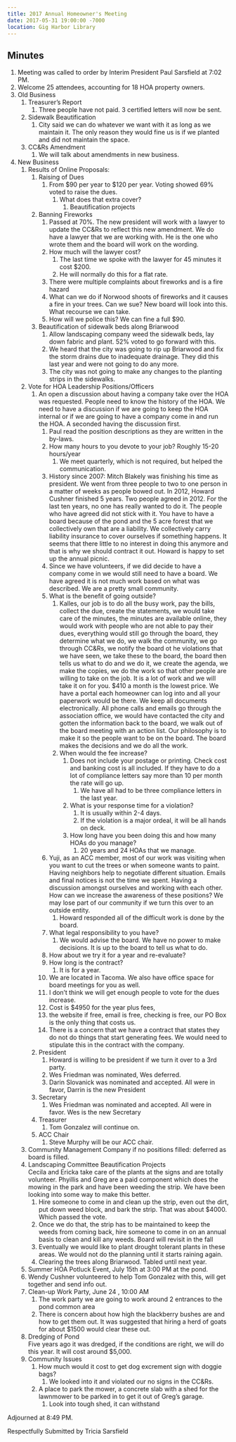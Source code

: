 ```yaml
---
title: 2017 Annual Homeowner's Meeting
date: 2017-05-31 19:00:00 -7000
location: Gig Harbor Library
---
```


## Minutes

1. Meeting was called to order by Interim President Paul Sarsfield at 7:02 PM.
2. Welcome 25 attendees, accounting for 18 HOA property owners.
3. Old Business
    1. Treasurer’s Report
        1. Three people have not paid. 3 certified letters will now be sent.
    2. Sidewalk Beautification
        1. City said we can do whatever we want with it as long as we maintain it. The only reason they would fine us is if we planted and did not maintain the space.
    3. CC&Rs Amendment
        1. We will talk about amendments in new business.
4. New Business
    1. Results of Online Proposals:
        1. Raising of Dues
            1. From $90 per year to $120 per year. Voting showed 69% voted to raise the dues.
                1. What does that extra cover?
                    1. Beautification projects
        2. Banning Fireworks
            1. Passed at 70%. The new president will work with a lawyer to update the CC&Rs to reflect this new amendment. We do have a lawyer that we are working with. He is the one who wrote them and the board will work on the wording.
            2. How much will the lawyer cost?
                1. The last time we spoke with the lawyer for 45 minutes it cost $200.
                2. He will normally do this for a flat rate.
            3. There were multiple complaints about fireworks and is a fire hazard
            4. What can we do if Norwood shoots of fireworks and it causes a fire in your trees.
               Can we sue? New board will look into this. What recourse we can take.
            5. How will we police this? We can fine a full $90.
        3. Beautification of sidewalk beds along Briarwood
            1. Allow landscaping company weed the sidewalk beds, lay down fabric and plant. 52% voted to go forward with this.
            2. We heard that the city was going to rip up Briarwood and fix the storm drains due to inadequate drainage. They did this last year and were not going to do any more.
            3. The city was not going to make any changes to the planting strips in the sidewalks.
    2. Vote for HOA Leadership Positions/Officers
        1. An open a discussion about having a company take over the HOA was requested. People need to know the history of the HOA. We need to have a discussion if we are going to keep the HOA internal or if we are going to have a company come in and run the HOA. A seconded having the discussion first.
            1. Paul read the position descriptions as they are written in the by-laws.
            2. How many hours to you devote to your job? Roughly 15-20 hours/year
                1. We meet quarterly, which is not required, but helped the communication.
            3. History since 2007: Mitch Blakely was finishing his time as president. We went from three people to two to one person in a matter of weeks as people bowed out. In 2012, Howard Cushner finished 5 years. Two people agreed in 2012. For the last ten years, no one has really wanted to do it. The people who have agreed did not stick with it. You have to have a board because of the pond and the 5 acre forest that we collectively own that are a liability. We collectively carry liability insurance to cover ourselves if something happens. It seems that there little to no interest in doing this anymore and that is why we should contract it out. Howard is happy to set up the annual picnic.
            4. Since we have volunteers, if we did decide to have a company come in we would still need to have a board. We have agreed it is not much work based on what was described. We are a pretty small community.
            5. What is the benefit of going outside?
                1. Kalles, our job is to do all the busy work, pay the bills, collect the due, create the statements, we would take care of the minutes, the minutes are available online, they would work with people who are not able to pay their dues, everything would still go through the board, they determine what we do, we walk the community, we go through CC&Rs, we notify the board ot he violations that we have seen, we take these to the board, the board then tells us what to do and we do it, we create the agenda, we make the copies, we do the work so that other people are willing to take on the job. It is a lot of work and we will take it on for you. $410 a month is the lowest price. We have a portal each homeowner can log into and all your paperwork would be there. We keep all documents electronically. All phone calls and emails go through the association office, we would have contacted the city and gotten the information back to the board, we walk out of the board meeting with an action list. Our philosophy is to make it so the people want to be on the board. The board makes the decisions and we do all the work.
                2. When would the fee increase?
                    1. Does not include your postage or printing. Check cost and banking cost is all included. If they have to do a lot of compliance letters say more than 10 per month the rate will go up.
                        1. We have all had to be three compliance letters in the last year.
                    2. What is your response time for a violation?
                        1. It is usually within 2-4 days.
                        2. If the violation is a major ordeal, it will be all hands on deck.
                    2. How long have you been doing this and how many HOAs do you manage?
                        1. 20 years and 24 HOAs that we manage.
            6. Yuji, as an ACC member, most of our work was visiting when you want to cut the trees or when someone wants to paint. Having neighbors help to negotiate different situation. Emails and final notices is not the time we spent. Having a discussion amongst ourselves and working with each other. How can we increase the awareness of these positions? We may lose part of our community if we turn this over to an outside entity.
                1. Howard responded all of the difficult work is done by the board.
            7. What legal responsibility to you have?
                1. We would advise the board. We have no power to make decisions. It is up to the board to tell us what to do.
            8. How about we try it for a year and re-evaluate?
            9. How long is the contract?
                1. It is for a year.
            10. We are located in Tacoma. We also have office space for board meetings for you as well.
            11. I don’t think we will get enough people to vote for the dues increase.
            12. Cost is $4950 for the year plus fees,
            13. the website if free, email is free, checking is free, our PO Box is the only thing that costs us.
            14. There is a concern that we have a contract that states they do not do things that start generating fees. We would need to stipulate this in the contract with the company.
        2. President
            1. Howard is willing to be president if we turn it over to a 3rd party.
            2. Wes Friedman was nominated, Wes deferred.
            3. Darin Slovanick was nominated and accepted. All were in favor, Darrin is the new President
        3. Secretary
            1. Wes Friedman was nominated and accepted. All were in favor. Wes is the new Secretary
        4. Treasurer
            1. Tom Gonzalez will continue on.
        5. ACC Chair
            1. Steve Murphy will be our ACC chair.
    3. Community Management Company if no positions filled: deferred as board is filled.
    4. Landscaping Committee Beautification Projects  
       Cecila and Ericka take care of the plants at the signs and are totally volunteer. Phyillis and Greg are a paid component which does the mowing in the park and have been weeding the strip. We have been looking into some way to make this better.
        1. Hire someone to come in and clean up the strip, even out the dirt, put down weed block, and bark the strip. That was about $4000. Which passed the vote.
        2. Once we do that, the strip has to be maintained to keep the weeds from coming back, hire someone to come in on an annual basis to clean and kill any weeds. Board will revisit in the fall
        3. Eventually we would like to plant drought tolerant plants in these areas. We would not do the planning until it starts raining again.
        4. Clearing the trees along Briarwood. Tabled until next year.
    5. Summer HOA Potluck Event, July 15th at 3:00 PM at the pond.
    6. Wendy Cushner volunteered to help Tom Gonzalez with this, will get together and send info out.
    7. Clean-up Work Party, June 24 , 10:00 AM
        1. The work party we are going to work around 2 entrances to the pond common area
        2. There is concern about how high the blackberry bushes are and how to get them out. It was suggested that hiring a herd of goats for about $1500 would clear these out.
    8. Dredging of Pond  
       Five years ago it was dredged, if the conditions are right, we will do this year. It will cost around $5,000.
    9. Community Issues
        1. How much would it cost to get dog excrement sign with doggie bags?
            1. We looked into it and violated our no signs in the CC&Rs.
        2. A place to park the mower, a concrete slab with a shed for the lawnmower to be parked in to get it out of Greg’s garage.
            1. Look into tough shed, it can withstand

Adjourned at 8:49 PM.

Respectfully Submitted by Tricia Sarsfield
